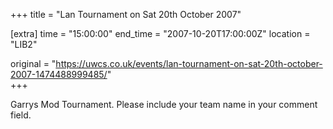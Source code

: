 +++
title = "Lan Tournament on Sat 20th October 2007"

[extra]
time = "15:00:00"
end_time = "2007-10-20T17:00:00Z"
location = "LIB2"

original = "https://uwcs.co.uk/events/lan-tournament-on-sat-20th-october-2007-1474488999485/"    
+++

Garrys Mod Tournament. Please include your team name in your comment field.

